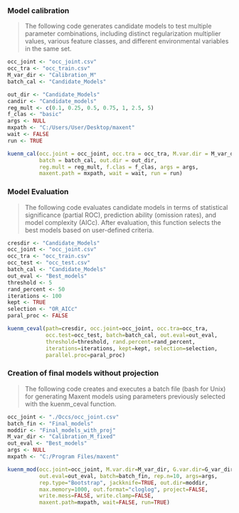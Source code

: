 ### Model calibration

>The following code generates candidate models to test multiple parameter combinations, including distinct regularization multiplier values, various feature classes, and different environmental variables in the same set.   

```r
occ_joint <- "occ_joint.csv"     
occ_tra <- "occ_train.csv"       
M_var_dir <- "Calibration_M"     
batch_cal <- "Candidate_Models"   

out_dir <- "Candidate_Models"    
candir <- "Candidate_models"
reg_mult <- c(0.1, 0.25, 0.5, 0.75, 1, 2.5, 5)
f_clas <- "basic"
args <- NULL
mxpath <- "C:/Users/User/Desktop/maxent"
wait <- FALSE
run <- TRUE

kuenm_cal(occ.joint = occ_joint, occ.tra = occ_tra, M.var.dir = M_var_dir, 
          batch = batch_cal, out.dir = out_dir, 
          reg.mult = reg_mult, f.clas = f_clas, args = args, 
          maxent.path = mxpath, wait = wait, run = run)
```

### Model Evaluation
>The following code evaluates candidate models in terms of statistical significance (partial ROC), prediction ability (omission rates), and model complexity (AICc). After evaluation, this function selects the best models based on user-defined criteria.  

```r
cresdir <- "Candidate_Models"
occ_joint <- "occ_joint.csv"
occ_tra <- "occ_train.csv"
occ_test <- "occ_test.csv"
batch_cal <- "Candidate_Models"
out_eval <- "Best_models"
threshold <- 5  
rand_percent <- 50
iterations <- 100
kept <- TRUE
selection <- "OR_AICc"
paral_proc <- FALSE

kuenm_ceval(path=cresdir, occ.joint=occ_joint, occ.tra=occ_tra, 
            occ.test=occ_test, batch=batch_cal, out.eval=out_eval,
            threshold=threshold, rand.percent=rand_percent, 
            iterations=iterations, kept=kept, selection=selection, 
            parallel.proc=paral_proc)
```

### Creation of final models without projection
>The following code creates and executes a batch file (bash for Unix) for generating Maxent models using parameters previously selected with the kuenm_ceval function.

```r
occ_joint <- "./Occs/occ_joint.csv" 
batch_fin <- "Final_models"
moddir <- "Final_models_with_proj"
M_var_dir <- "Calibration_M_fixed"
out_eval <- "Best_models"
args <- NULL
mxpath <- "C:/Program Files/maxent"

kuenm_mod(occ.joint=occ_joint, M.var.dir=M_var_dir, G.var.dir=G_var_dir, 
          out.eval=out_eval, batch=batch_fin, rep.n=10, args=args,
          rep.type="Bootstrap", jackknife=TRUE, out.dir=moddir, 
          max.memory=1000, out.format="cloglog", project=FALSE, 
          write.mess=FALSE, write.clamp=FALSE, 
          maxent.path=mxpath, wait=FALSE, run=TRUE)
```